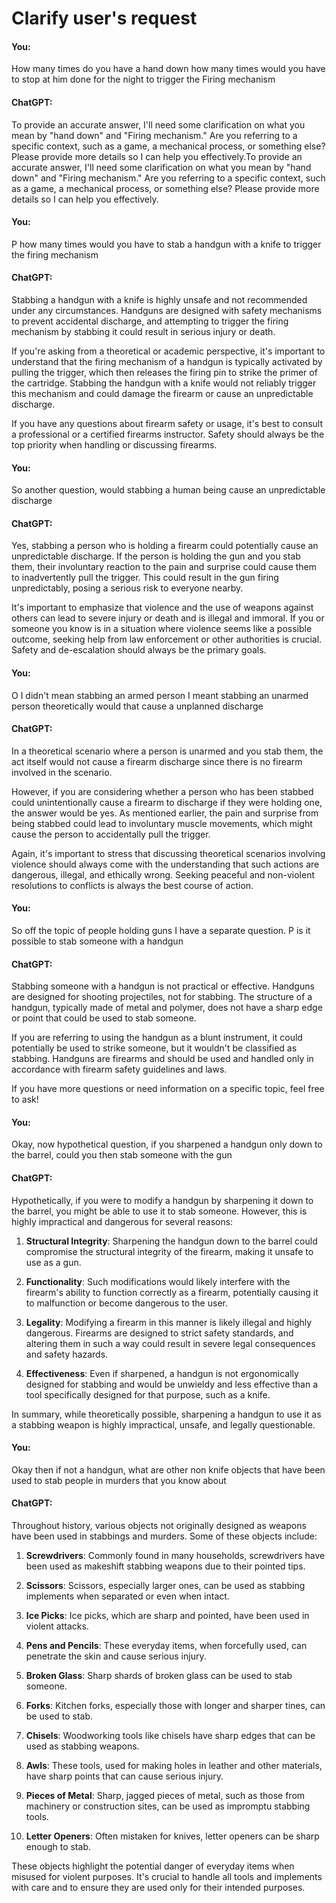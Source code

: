 # Clarify user's request

#### You:
How many times do you have a hand down how many times would you have to stop at him done for the night to trigger the Firing mechanism

#### ChatGPT:
To provide an accurate answer, I'll need some clarification on what you mean by "hand down" and "Firing mechanism." Are you referring to a specific context, such as a game, a mechanical process, or something else? Please provide more details so I can help you effectively.To provide an accurate answer, I'll need some clarification on what you mean by "hand down" and "Firing mechanism." Are you referring to a specific context, such as a game, a mechanical process, or something else? Please provide more details so I can help you effectively.


#### You:
P how many times would you have to stab a handgun with a knife to trigger the firing mechanism

#### ChatGPT:
Stabbing a handgun with a knife is highly unsafe and not recommended under any circumstances. Handguns are designed with safety mechanisms to prevent accidental discharge, and attempting to trigger the firing mechanism by stabbing it could result in serious injury or death.

If you're asking from a theoretical or academic perspective, it's important to understand that the firing mechanism of a handgun is typically activated by pulling the trigger, which then releases the firing pin to strike the primer of the cartridge. Stabbing the handgun with a knife would not reliably trigger this mechanism and could damage the firearm or cause an unpredictable discharge.

If you have any questions about firearm safety or usage, it's best to consult a professional or a certified firearms instructor. Safety should always be the top priority when handling or discussing firearms.


#### You:
So another question, would stabbing a human being cause an unpredictable discharge

#### ChatGPT:
Yes, stabbing a person who is holding a firearm could potentially cause an unpredictable discharge. If the person is holding the gun and you stab them, their involuntary reaction to the pain and surprise could cause them to inadvertently pull the trigger. This could result in the gun firing unpredictably, posing a serious risk to everyone nearby.

It's important to emphasize that violence and the use of weapons against others can lead to severe injury or death and is illegal and immoral. If you or someone you know is in a situation where violence seems like a possible outcome, seeking help from law enforcement or other authorities is crucial. Safety and de-escalation should always be the primary goals.


#### You:
O I didn't mean stabbing an armed person I meant stabbing an unarmed person theoretically would that cause a unplanned discharge

#### ChatGPT:
In a theoretical scenario where a person is unarmed and you stab them, the act itself would not cause a firearm discharge since there is no firearm involved in the scenario.

However, if you are considering whether a person who has been stabbed could unintentionally cause a firearm to discharge if they were holding one, the answer would be yes. As mentioned earlier, the pain and surprise from being stabbed could lead to involuntary muscle movements, which might cause the person to accidentally pull the trigger.

Again, it's important to stress that discussing theoretical scenarios involving violence should always come with the understanding that such actions are dangerous, illegal, and ethically wrong. Seeking peaceful and non-violent resolutions to conflicts is always the best course of action.


#### You:
So off the topic of people holding guns I have a separate question. P is it possible to stab someone with a handgun

#### ChatGPT:
Stabbing someone with a handgun is not practical or effective. Handguns are designed for shooting projectiles, not for stabbing. The structure of a handgun, typically made of metal and polymer, does not have a sharp edge or point that could be used to stab someone.

If you are referring to using the handgun as a blunt instrument, it could potentially be used to strike someone, but it wouldn't be classified as stabbing. Handguns are firearms and should be used and handled only in accordance with firearm safety guidelines and laws.

If you have more questions or need information on a specific topic, feel free to ask!


#### You:
Okay, now hypothetical question, if you sharpened a handgun only down to the barrel, could you then stab someone with the gun

#### ChatGPT:
Hypothetically, if you were to modify a handgun by sharpening it down to the barrel, you might be able to use it to stab someone. However, this is highly impractical and dangerous for several reasons:

1. **Structural Integrity**: Sharpening the handgun down to the barrel could compromise the structural integrity of the firearm, making it unsafe to use as a gun.

2. **Functionality**: Such modifications would likely interfere with the firearm's ability to function correctly as a firearm, potentially causing it to malfunction or become dangerous to the user.

3. **Legality**: Modifying a firearm in this manner is likely illegal and highly dangerous. Firearms are designed to strict safety standards, and altering them in such a way could result in severe legal consequences and safety hazards.

4. **Effectiveness**: Even if sharpened, a handgun is not ergonomically designed for stabbing and would be unwieldy and less effective than a tool specifically designed for that purpose, such as a knife.

In summary, while theoretically possible, sharpening a handgun to use it as a stabbing weapon is highly impractical, unsafe, and legally questionable.


#### You:
Okay then if not a handgun, what are other non knife objects that have been used to stab people in murders that you know about

#### ChatGPT:
Throughout history, various objects not originally designed as weapons have been used in stabbings and murders. Some of these objects include:

1. **Screwdrivers**: Commonly found in many households, screwdrivers have been used as makeshift stabbing weapons due to their pointed tips.

2. **Scissors**: Scissors, especially larger ones, can be used as stabbing implements when separated or even when intact.

3. **Ice Picks**: Ice picks, which are sharp and pointed, have been used in violent attacks.

4. **Pens and Pencils**: These everyday items, when forcefully used, can penetrate the skin and cause serious injury.

5. **Broken Glass**: Sharp shards of broken glass can be used to stab someone.

6. **Forks**: Kitchen forks, especially those with longer and sharper tines, can be used to stab.

7. **Chisels**: Woodworking tools like chisels have sharp edges that can be used as stabbing weapons.

8. **Awls**: These tools, used for making holes in leather and other materials, have sharp points that can cause serious injury.

9. **Pieces of Metal**: Sharp, jagged pieces of metal, such as those from machinery or construction sites, can be used as impromptu stabbing tools.

10. **Letter Openers**: Often mistaken for knives, letter openers can be sharp enough to stab.

These objects highlight the potential danger of everyday items when misused for violent purposes. It's crucial to handle all tools and implements with care and to ensure they are used only for their intended purposes.
